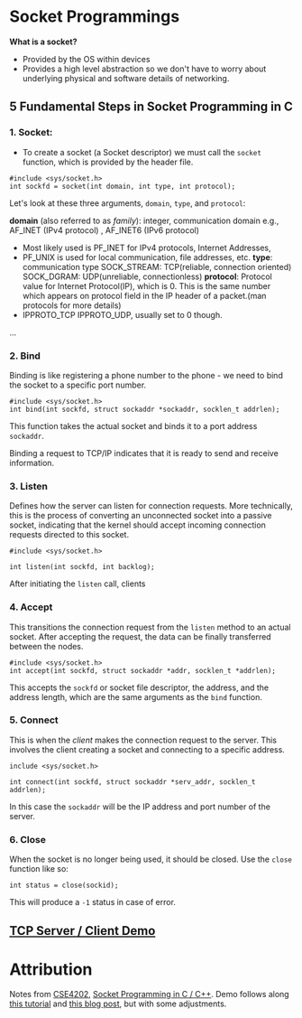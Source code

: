 # Socket Programmings
__What is a socket?__ 
- Provided by the OS within devices
- Provides a high level abstraction so we don't have to worry about underlying physical and software details of networking.

## __5 Fundamental Steps in Socket Programming in C__
### 1. Socket:
- To create a socket (a Socket descriptor) we must call the `socket` function, which is provided by the header file. 

```
#include <sys/socket.h>
int sockfd = socket(int domain, int type, int protocol);
```

Let's look at these three arguments, `domain`, `type`, and `protocol`:

__domain__ (also referred to as _family_): integer, communication domain e.g., AF_INET (IPv4 protocol) , AF_INET6 (IPv6 protocol)
- Most likely used is PF_INET for IPv4 protocols, Internet Addresses, 
- PF_UNIX is used for local communication, file addresses, etc. 
__type__: communication type
SOCK_STREAM: TCP(reliable, connection oriented)
SOCK_DGRAM: UDP(unreliable, connectionless)
__protocol__: Protocol value for Internet Protocol(IP), which is 0. This is the same number which appears on protocol field in the IP header of a packet.(man protocols for more details)
- IPPROTO_TCP IPPROTO_UDP, usually set to 0 though. 


...

### 2. Bind 
Binding is like registering a phone number to the phone - we need to bind the socket to a specific port number.
```
#include <sys/socket.h>
int bind(int sockfd, struct sockaddr *sockaddr, socklen_t addrlen);
```

This function takes the actual socket and binds it to a port address `sockaddr`.

Binding a request to TCP/IP indicates that it is ready to send and receive information. 

### 3. Listen
Defines how the server can listen for connection requests. More technically, this is the process of converting an unconnected socket into a passive socket, indicating that the kernel should accept incoming connection requests directed to this socket. 

```
#include <sys/socket.h>

int listen(int sockfd, int backlog);
```

After initiating the `listen` call, clients

### 4. Accept
This transitions the connection request from the `listen` method to an actual socket. After accepting the request, the data can be finally transferred between the nodes. 

```
#include <sys/socket.h>
int accept(int sockfd, struct sockaddr *addr, socklen_t *addrlen);
```

This accepts the `sockfd` or socket file descriptor, the address, and the address length, which are the same arguments as the `bind` function. 

### 5. Connect
This is when the _client_ makes the connection request to the server. This involves the client creating a socket and connecting to a specific address. 

```
include <sys/socket.h> 

int connect(int sockfd, struct sockaddr *serv_addr, socklen_t addrlen);
```

In this case the `sockaddr` will be the IP address and port number of the server. 

### 6. Close
When the socket is no longer being used, it should be closed. Use the `close` function like so:

```
int status = close(sockid);

```

This will produce a `-1` status in case of error.

## [TCP Server / Client Demo](./../examples/basic-tcp-server-client/readme.md)


# Attribution
Notes from [CSE4202](https://www.youtube.com/watch?v=ws2uptjZwmA&list=PLZIwlOSv75K7jXcVABdIo3wyKp5NwXKlW), [Socket Programming in C / C++](https://www.geeksforgeeks.org/socket-programming-cc/). Demo follows along [this tutorial](https://www.youtube.com/watch?v=nA0LU9sqJls) and [this blog post](https://www.binarytides.com/socket-programming-c-linux-tutorial/), but with some adjustments.

